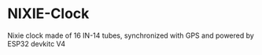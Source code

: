 # NIXIE-Clock
Nixie clock made of 16 IN-14 tubes, synchronized with GPS and powered by ESP32 devkitc V4
